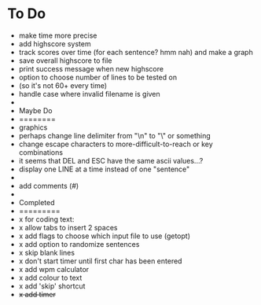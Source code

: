 To Do
=====
* make time more precise
* add highscore system
*   track scores over time (for each sentence? hmm nah) and make a graph
*   save overall highscore to file
*   print success message when new highscore
* option to choose number of lines to be tested on
*   (so it's not 60+ every time)
* handle case where invalid filename is given
* 
* Maybe Do
* ========
* graphics
* perhaps change line delimiter from "\n" to "\\" or something
* change escape characters to more-difficult-to-reach or key combinations
* it seems that DEL and ESC have the same ascii values...?
* display one LINE at a time instead of one "sentence"
* 
* add comments (#)
* 
* Completed
* =========
* x for coding text:
* x   allow tabs to insert 2 spaces
* x add flags to choose which input file to use (getopt)
* x   add option to randomize sentences
* x skip blank lines
* x don't start timer until first char has been entered
* x add wpm calculator
* x add colour to text
* x add 'skip' shortcut
* ~~x add timer~~

